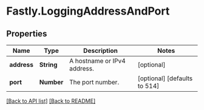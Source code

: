 # Fastly.LoggingAddressAndPort

## Properties

Name | Type | Description | Notes
------------ | ------------- | ------------- | -------------
**address** | **String** | A hostname or IPv4 address. | [optional] 
**port** | **Number** | The port number. | [optional] [defaults to 514]



[[Back to API list]](../../README.md#endpoints) [[Back to README]](../../README.md)
